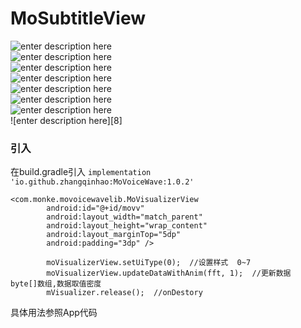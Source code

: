 # MoSubtitleView

![enter description here][1]  
![enter description here][2]  
![enter description here][3]  
![enter description here][4]  
![enter description here][5]  
![enter description here][6]  
![enter description here][7]  
![enter description here][8]

### 引入

在build.gradle引入  `implementation 'io.github.zhangqinhao:MoVoiceWave:1.0.2'`

``` stylus
<com.monke.movoicewavelib.MoVisualizerView
        android:id="@+id/movv"
        android:layout_width="match_parent"
        android:layout_height="wrap_content"
        android:layout_marginTop="5dp"
        android:padding="3dp" />
        
        moVisualizerView.setUiType(0);  //设置样式  0~7
        moVisualizerView.updateDataWithAnim(fft, 1);  //更新数据   byte[]数组,数据取值密度
        mVisualizer.release();  //onDestory
```


具体用法参照App代码

  


  [1]: ./images/1.gif "1.gif"
  [2]: ./images/2.gif "2.gif"
  [3]: ./images/3.gif "3.gif"
  [4]: ./images/4.gif "4.gif"
  [5]: ./images/5.gif "5.gif"
  [6]: ./images/6.gif "6.gif"
  [7]: ./images/7.gif "7.gif"

